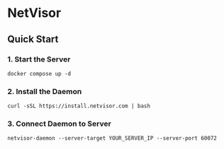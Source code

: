 # NetVisor

## Quick Start

### 1. Start the Server
`docker compose up -d`

### 2. Install the Daemon  
`curl -sSL https://install.netvisor.com | bash`

### 3. Connect Daemon to Server
`netvisor-daemon --server-target YOUR_SERVER_IP --server-port 60072`
